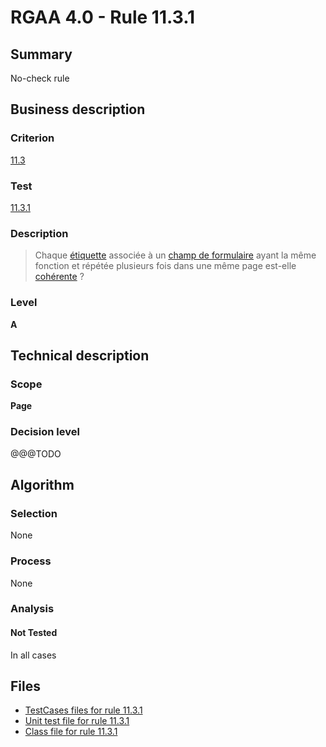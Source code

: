 # RGAA 4.0 - Rule 11.3.1

## Summary

No-check rule

## Business description

### Criterion

[11.3](https://www.numerique.gouv.fr/publications/rgaa-accessibilite/methode/criteres/#crit-11-3)

### Test

[11.3.1](https://www.numerique.gouv.fr/publications/rgaa-accessibilite/methode/criteres/#test-11-3-1)

### Description

> Chaque [étiquette](https://www.numerique.gouv.fr/publications/rgaa-accessibilite/methode/glossaire/#etiquette-de-champ-de-formulaire) associée à un [champ de formulaire](https://www.numerique.gouv.fr/publications/rgaa-accessibilite/methode/glossaire/#champ-de-saisie-de-formulaire) ayant la même fonction et répétée plusieurs fois dans une même page est-elle [cohérente](https://www.numerique.gouv.fr/publications/rgaa-accessibilite/methode/glossaire/#etiquettes-coherentes) ?

### Level

**A**


## Technical description

### Scope

**Page**

### Decision level

@@@TODO


## Algorithm

### Selection

None

### Process

None

### Analysis

#### Not Tested

In all cases


## Files

- [TestCases files for rule 11.3.1](https://gitlab.com/asqatasun/Asqatasun/-/tree/v5/rules/rules-rgaa4.0/src/test/resources/testcases/rgaa40/Rgaa40Rule110301/)
- [Unit test file for rule 11.3.1](https://gitlab.com/asqatasun/Asqatasun/-/blob/v5/rules/rules-rgaa4.0/src/test/java/org/asqatasun/rules/rgaa40/Rgaa40Rule110301Test.java)
- [Class file for rule 11.3.1](https://gitlab.com/asqatasun/Asqatasun/-/blob/v5/rules/rules-rgaa4.0/src/main/java/org/asqatasun/rules/rgaa40/Rgaa40Rule110301.java)


